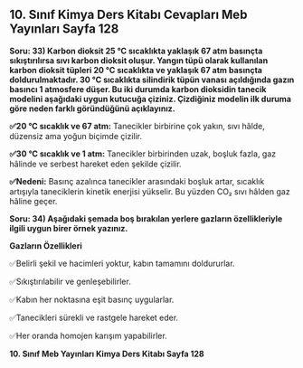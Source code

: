 ## 10. Sınıf Kimya Ders Kitabı Cevapları Meb Yayınları Sayfa 128

**Soru: 33) Karbon dioksit 25 °C sıcaklıkta yaklaşık 67 atm basınçta sıkıştırılırsa sıvı karbon dioksit oluşur. Yangın tüpü olarak kullanılan karbon dioksit tüpleri 20 °C sıcaklıkta ve yaklaşık 67 atm basınçta doldurulmaktadır. 30 °C sıcaklıkta silindirik tüpün vanası açıldığında gazın basıncı 1 atmosfere düşer. Bu iki durumda karbon dioksidin tanecik modelini aşağıdaki uygun kutucuğa çiziniz. Çizdiğiniz modelin ilk duruma göre neden farklı göründüğünü açıklayınız.**

**✅20 °C sıcaklık ve 67 atm:** Tanecikler birbirine çok yakın, sıvı hâlde, düzensiz ama yoğun biçimde çizilir.

**✅30 °C sıcaklık ve 1 atm:** Tanecikler birbirinden uzak, boşluk fazla, gaz hâlinde ve serbest hareket eden şekilde çizilir.

**✅Nedeni:** Basınç azalınca tanecikler arasındaki boşluk artar, sıcaklık artışıyla taneciklerin kinetik enerjisi yükselir. Bu yüzden CO₂ sıvı hâlden gaz hâline geçer.

**Soru: 34) Aşağıdaki şemada boş bırakılan yerlere gazların özellikleriyle ilgili uygun birer örnek yazınız.**

**Gazların Özellikleri**

✅Belirli şekil ve hacimleri yoktur, kabın tamamını doldururlar.

✅Sıkıştırılabilir ve genleşebilirler.

✅Kabın her noktasına eşit basınç uygularlar.

✅Tanecikleri sürekli ve rastgele hareket eder.

✅Her oranda homojen karışım yapabilirler.

**10. Sınıf Meb Yayınları Kimya Ders Kitabı Sayfa 128**